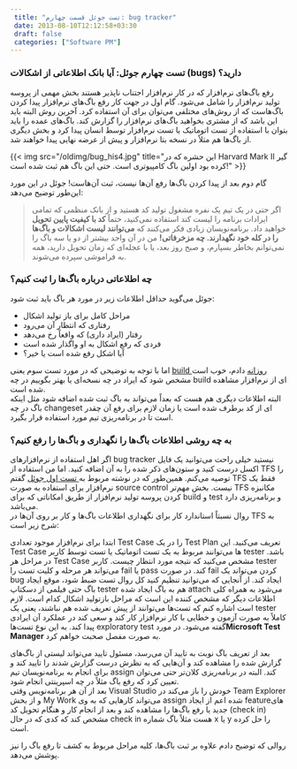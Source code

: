 ```yaml
---
 title: "تست جوئل قسمت چهارم: bug tracker" 
 date: 2013-08-10T12:12:58+03:30
 draft: false 
 categories: ["Software PM"]
---
```




### تست چهارم جوئل: آیا بانک اطلاعاتی از اشکالات (bugs) دارید؟



رفع باگ‌های نرم‌افزار که در کار نرم‌افزار اجتناب ناپذیر هستند بخش مهمی از پروسه تولید نرم‌افزار را شامل می‌شود. گام اول در جهت کار رفع باگ‌های نرم‌افزار پیدا کردن باگ‌هاست که از روش‌های مختلفی می‌توان برای آن استفاده کرد. آخرین روش البته باید این باشد که از مشتری بخواهید باگ‌های نرم‌افزار را گزارش کند. باگ‌های عمده را باید بتوان با استفاده از تست اتوماتیک یا تست نرم‌افزار توسط انسان پیدا کرد و بخش دیگری از باگ‌ها هم مثلاً در نسخه بتا نرم‌افزار و پیش از عرضه نهایی پیدا خواهند شد.


{{< img src="/oldimg/bug_his4.jpg" title="این حشره که در Harvard Mark II گیر کرده بود اولین باگ کامپیوتری است. حتی این باگ هم ثبت شده است!" >}}





گام دوم بعد از پیدا کردن باگ‌ها رفع آن‌ها نیست، ثبت آن‌هاست! جوئل در این مورد این‌طور توضیح می‌دهد:



> اگر حتی در یک تیم یک نفره مشغول تولید كد هستید و از بانک منظمی كه تمامی ایرادات برنامه را لیست ‌كند استفاده نمی‌كنید، حتماً **كد با كیفیت پایین تحویل** خواهید داد. برنامه‌نویسان زیادی فكر می‌كنند كه **می‌توانند لیست اشكالات و باگ‌ها را در كله خود نگهدارند. چه مزخرفاتی!** من در آن واحد بیشتر از دو یا سه باگ را نمی‌توانم بخاطر بسپارم، و صبح روز بعد، یا با عجله‌ای که زمان تحویل دارید، همه به فراموشی سپرده می‌شوند.



### چه اطلاعاتی درباره باگ‌ها را ثبت کنیم؟



جوئل می‌گوید حداقل اطلاعات زیر در مورد هر باگ باید ثبت شود:


- مراحل کامل برای باز تولید اشکال
- رفتاری که انتظار آن می‌رود
- رفتار (ایراد داری) که واقعاً رخ می‌دهد
- فردی که رفع اشکال به او واگذار شده است
- آیا اشکل رفع شده است یا خیر؟


اما با توجه به توضیحی که در مورد تست سوم یعنی [build روزانه](/post/23-%D8%AA%D8%B3%D8%AA-%D8%AC%D9%88%D8%A6%D9%84-%D9%82%D8%B3%D9%85%D8%AA-%D8%B3%D9%88%D9%85--build-%D8%B1%D9%88%D8%B2%D8%A7%D9%86%D9%87) دادم، خوب است مشخص شود که ایراد در چه نسخه‌ای یا بهتر بگوییم در چه build ای از نرم‌افزار مشاهده شده است.  
البته اطلاعات دیگری هم هست که بعداً می‌تواند به باگ ثبت شده اضافه شود مثل اینکه باگ در چه changeset ای از کد برطرف شده است یا زمان لازم برای رفع آن چقدر است تا در برنامه‌ریزی تیم مورد استفاده قرار بگیرد.




### به چه روشی اطلاعات باگ‌ها را نگهداری و باگ‌ها را رفع کنیم؟



اگر اهل استفاده از نرم‌افزارهای bug tracker نیستید خیلی راحت می‌توانید یک فایل اکسل درست کنید و ستون‌های ذکر شده را به آن اضافه کنید. اما من استفاده از TFS را توصیه می‌کنم. همین‌طور که در نوشته مربوط به[ تست اول جوئل](/post/2-%D8%AA%D8%B3%D8%AA-%D8%AC%D9%88%D8%A6%D9%84-%D9%82%D8%B3%D9%85%D8%AA-%D8%A7%D9%88%D9%84--source-control) گفتم TFS فقط یک نرم‌افزار برای استفاده به صورت source control نیست. بخش مهم‌تر TFS مکانیزه کردن پروسه تولید نرم‌افزار از طریق امکاناتی که برای build‌ و test و برنامه‌ریزی دارد می‌باشد.  
روال نسبتاً‌ استاندارد کار برای نگهداری اطلاعات باگ‌ها و کار بر روی آن‌ها در TFS به شرح زیر است:



ابتدا برای نرم‌افزار موجود تعدادی Test Case را در یک Test Plan تعریف می‌کنید. این Test Case ها می‌توانند مربوط به یک تست اتوماتیک یا تست توسط کاربر tester باشد. در مراحل هر Test Case مشخص می‌کنید که نتیجه مورد انتظار چیست. کاربر tester می‌تواند هر مرحله و کلیت تست را fail یا pass کند. در صورت fail کردن می‌تواند یک bug ایجاد کند. از آنجایی که می‌توانید تنظیم کنید کل روال تست ضبط شود، موقع ایجاد باگ حتی فیلمی از دسکتاپ tester هم به باگ ایجاد شده attach می‌شود به همراه کلی اطلاعات دیگر که مشخص کننده این است که مراحل بازتولید اشکال کدام است. لازم است اشاره کنم که تست‌ها می‌توانند از پیش تعریف شده هم نباشند، یعنی یک tester کاملاً به صورت آزمون و خطایی با کار نرم‌افزار کار کند و سعی کند در عملکرد آن ایرادی پیدا کند. به این نوع تست‌ها exploratory test گفته می‌شود. در مورد**Microsoft Test Manager** به صورت مفصل صحبت خواهم کرد.



بعد از تعریف باگ نوبت به تایید آن می‌رسد، مسئول تایید می‌تواند لیستی از باگ‌های گزارش شده را مشاهده کند و آن‌هایی که به نظرش درست گزارش شدند را تایید کند و برای انجام به برنامه‌نویسان تیم assign کند. البته در برنامه‌ریزی کلان‌تر حتی می‌توان تعیین کرد که رفع باگ مثلاً در چه اسپرینتی انجام شود.  
بعد از آن هر برنامه‌نویس وقتی Visual Studio خودش را باز می‌کند در Team Explorer و از بخش My Work می‌تواند کارهایی که به وی assign شده اعم از ایجاد feature‌های جدید یا رفع باگ‌ها را مشاهده کند و بعد از انجام کار و هنگام تحویل کد (check in) مشخص کند که کدی که در حال check in هست مثلاً باگ شماره x یا y را حل کرده است.



روالی که توضیح دادم علاوه بر ثبت باگ‌ها، کلیه مراحل مربوط به کشف تا رفع باگ را نیز پوشش می‌دهد.

